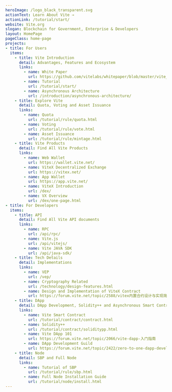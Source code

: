 ```yaml
---
heroImage: /logo_black_transparent.svg
actionText: Learn About Vite →
actionLink: /tutorial/start/
website: Vite.org
slogan: Blockchain for Government, Enterprise & Developers
layout: HomePage
pageClass: home-page
projects:
- title: For Users
  items:
    - title: Vite Introduction
      detail: Advantages, Features and Ecosystem
      links: 
        - name: White Paper
          url: https://github.com/vitelabs/whitepaper/blob/master/vite_en.pdf
        - name: Tutorial
          url: /tutorial/start/
        - name: Asynchronous Architecture
          url: /introduction/asynchronous-architecture/
    - title: Explore Vite
      detail: Quota, Voting and Asset Issuance
      links: 
        - name: Quota
          url: /tutorial/rule/quota.html
        - name: Voting
          url: /tutorial/rule/vote.html
        - name: Asset Issuance
          url: /tutorial/rule/mintage.html  
    - title: Vite Products
      detail: Find All Vite Products
      links: 
        - name: Web Wallet
          url: https://wallet.vite.net/
        - name: ViteX Decentralized Exchange
          url: https://vitex.net/
        - name: App Wallet
          url: https://app.vite.net/  
        - name: ViteX Introduction
          url: /dex/
        - name: VX Overview
          url: /dex/one-page.html
- title: For Developers
  items:
    - title: API
      detail: Find All Vite API documents
      links: 
        - name: RPC
          url: /api/rpc/
        - name: Vite.js
          url: /api/vitejs/
        - name: Vite JAVA SDK
          url: /api/java-sdk/
    - title: Tech Details
      detail: Implementations
      links: 
        - name: VEP
          url: /vep/
        - name: Cryptography Related
          url: /technology/design-features.html
        - name: Design and Implementation of ViteX Contract
          url: https://forum.vite.net/topic/2588/vitex内置合约设计与实现简介
    - title: DApp
      detail: DApp Development, Solidity++ and Asynchronous Smart Contract
      links: 
        - name: Vite Smart Contract
          url: /tutorial/contract/contract.html
        - name: Solidity++
          url: /tutorial/contract/soliditypp.html  
        - name: Vite DApp 101
          url: https://forum.vite.net/topic/2066/vite-dapp-入门指南
        - name: DApp Development Guild
          url: https://forum.vite.net/topic/2422/zero-to-one-dapp-development-guide-on-vite
    - title: Node
      detail: SBP and Full Node
      links:
        - name: Tutorial of SBP
          url: /tutorial/rule/sbp.html   
        - name: Full Node Installation Guide
          url: /tutorial/node/install.html
---
```

